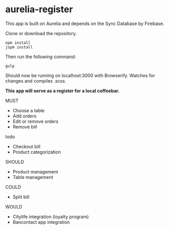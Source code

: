 # aurelia-register

This app is built on Aurelia and depends on the Sync Database by Firebase.

Clone or download the repository.

    npm install
    jspm install

Then run the following command:

    gulp

Should now be running on localhost:3000 with Browserify.
Watches for changes and compiles .scss.

**This app will serve as a register for a local coffeebar.**

MUST
- Choose a table
- Add orders
- Edit or remove orders
- Remove bill

todo
- Checkout bill
- Product categorization

SHOULD
- Product management
- Table management

COULD
- Split bill

WOULD
- Citylife integration (loyalty program)
- Bancontact app integration

